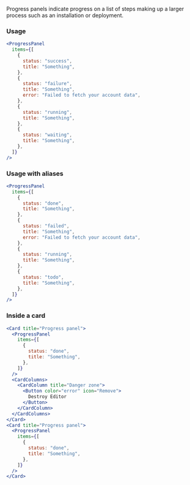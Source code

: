 Progress panels indicate progress on a list of steps making up a larger process such as an installation or deployment.

### Usage

```jsx
<ProgressPanel
  items={[
    {
      status: "success",
      title: "Something",
    },
    {
      status: "failure",
      title: "Something",
      error: "Failed to fetch your account data",
    },
    {
      status: "running",
      title: "Something",
    },
    {
      status: "waiting",
      title: "Something",
    },
  ]}
/>
```

### Usage with aliases

```jsx
<ProgressPanel
  items={[
    {
      status: "done",
      title: "Something",
    },
    {
      status: "failed",
      title: "Something",
      error: "Failed to fetch your account data",
    },
    {
      status: "running",
      title: "Something",
    },
    {
      status: "todo",
      title: "Something",
    },
  ]}
/>
```

### Inside a card

```jsx
<Card title="Progress panel">
  <ProgressPanel
    items={[
      {
        status: "done",
        title: "Something",
      },
    ]}
  />
  <CardColumns>
    <CardColumn title="Danger zone">
      <Button color="error" icon="Remove">
        Destroy Editor
      </Button>
    </CardColumn>
  </CardColumns>
</Card>
<Card title="Progress panel">
  <ProgressPanel
    items={[
      {
        status: "done",
        title: "Something",
      },
    ]}
  />
</Card>
```
